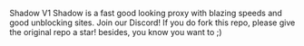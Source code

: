 Shadow V1
Shadow is a fast good looking proxy with blazing speeds and good unblocking sites.
Join our Discord!
If you do fork this repo, please give the original repo a star!  besides, you know you want to ;)
